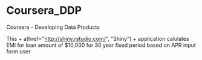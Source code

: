 # Coursera_DDP
Coursera - Developing Data Products

This +  a(href="http://shiny.rstudio.com/", "Shiny") + application calulates EMI for loan amount of $10,000 for 30 year fixed period based on APR input form user 
